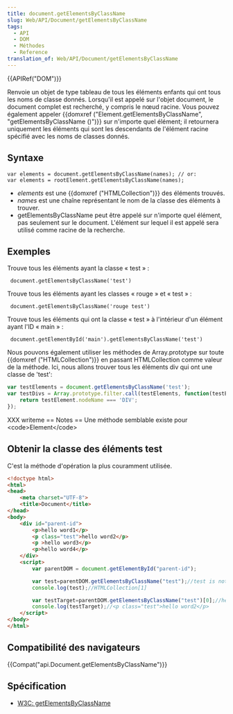 ```yaml
---
title: document.getElementsByClassName
slug: Web/API/Document/getElementsByClassName
tags:
  - API
  - DOM
  - Méthodes
  - Reference
translation_of: Web/API/Document/getElementsByClassName
---
```

{{APIRef("DOM")}}

Renvoie un objet de type tableau de tous les éléments enfants qui ont tous les noms de classe donnés. Lorsqu'il est appelé sur l'objet document, le document complet est recherché, y compris le nœud racine. Vous pouvez également appeler {{domxref ("Element.getElementsByClassName", "getElementsByClassName ()")}} sur n'importe quel élément; il retournera uniquement les éléments qui sont les descendants de l'élément racine spécifié avec les noms de classes donnés.

## Syntaxe

    var elements = document.getElementsByClassName(names); // or:
    var elements = rootElement.getElementsByClassName(names);

- _elements_ est une {{domxref ("HTMLCollection")}} des éléments trouvés.
- _names_ est une chaîne représentant le nom de la classe des éléments à trouver.
- getElementsByClassName peut être appelé sur n'importe quel élément, pas seulement sur le document. L'élément sur lequel il est appelé sera utilisé comme racine de la recherche.

## Exemples

Trouve tous les éléments ayant la classe «&nbsp;test&nbsp;»&nbsp;:

     document.getElementsByClassName('test')

Trouve tous les éléments ayant les classes «&nbsp;rouge&nbsp;» et «&nbsp;test&nbsp;»&nbsp;:

     document.getElementsByClassName('rouge test')

Trouve tous les éléments qui ont la classe «&nbsp;test&nbsp;» à l'intérieur d'un élément ayant l'ID «&nbsp;main&nbsp;»&nbsp;:

     document.getElementById('main').getElementsByClassName('test')

Nous pouvons également utiliser les méthodes de Array.prototype sur toute {{domxref ("HTMLCollection")}} en passant HTMLCollection comme valeur de la méthode. Ici, nous allons trouver tous les éléments div qui ont une classe de 'test':

```js
var testElements = document.getElementsByClassName('test');
var testDivs = Array.prototype.filter.call(testElements, function(testElement){
    return testElement.nodeName === 'DIV';
});
```

XXX writeme == Notes == Une méthode semblable existe pour \<code>Element\</code>

## Obtenir la classe  des éléments test

C'est la méthode d'opération la plus couramment utilisée.

```html
<!doctype html>
<html>
<head>
    <meta charset="UTF-8">
    <title>Document</title>
</head>
<body>
    <div id="parent-id">
        <p>hello word1</p>
        <p class="test">hello word2</p>
        <p >hello word3</p>
        <p>hello word4</p>
    </div>
    <script>
        var parentDOM = document.getElementById("parent-id");

        var test=parentDOM.getElementsByClassName("test");//test is not target element
        console.log(test);//HTMLCollection[1]

        var testTarget=parentDOM.getElementsByClassName("test")[0];//here , this element is target
        console.log(testTarget);//<p class="test">hello word2</p>
    </script>
</body>
</html>
```

## Compatibilité des navigateurs

{{Compat("api.Document.getElementsByClassName")}}

## Spécification

- [W3C: getElementsByClassName](https://dvcs.w3.org/hg/domcore/raw-file/tip/Overview.html#dom-document-getelementsbyclassname)
